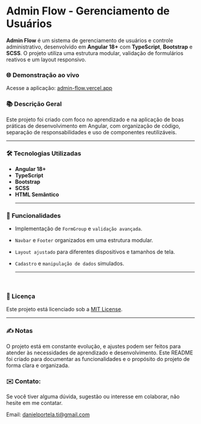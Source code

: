 # Admin Flow - Gerenciamento de Usuários

**Admin Flow** é um sistema de gerenciamento de usuários e controle administrativo, desenvolvido em **Angular 18+** com **TypeScript**, **Bootstrap** e **SCSS**. O projeto utiliza uma estrutura modular, validação de formulários reativos e um layout responsivo.


### 🌐 Demonstração ao vivo
Acesse a aplicação: [admin-flow.vercel.app](https://admin-flow.vercel.app)

### 📚 Descrição Geral

Este projeto foi criado com foco no aprendizado e na aplicação de boas práticas de desenvolvimento em Angular, com organização de código, separação de responsabilidades e uso de componentes reutilizáveis.<hr>


### 🛠️ Tecnologias Utilizadas
- **Angular 18+**
- **TypeScript**
- **Bootstrap**
- **SCSS**
- **HTML Semântico**<hr>

### 🚀 Funcionalidades

  - Implementação de `FormGroup` e `validação avançada`.
  - `Navbar` e `Footer` organizados em uma estrutura modular.
  - `Layout ajustado` para diferentes dispositivos e tamanhos de tela.

  - `Cadastro` e `manipulação de dados` simulados.<hr><br>

### 📝 Licença

Este projeto está licenciado sob a [MIT License](LICENSE).<hr>

### ✍️ Notas

O projeto está em constante evolução, e ajustes podem ser feitos para atender às necessidades de aprendizado e desenvolvimento.
Este README foi criado para documentar as funcionalidades e o propósito do projeto de forma clara e organizada.

### ✉️ <b>Contato:</b>

Se você tiver alguma dúvida, sugestão ou interesse em colaborar, não hesite em me contatar.

Email: <a href="mailto:danielportela.ti@gmail.com"> danielportela.ti@gmail.com</a> 

